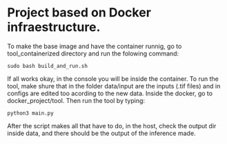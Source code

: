 # Project based on Docker infraestructure. 

To make the base image and have the container runnig, go to tool_containerized directory and run the folowing command:
```console
sudo bash build_and_run.sh
```

If all works okay, in the console you will be inside the container. 
To run the tool, make shure that in the folder data/input are the inputs (.tif files) and in configs are edited too acording to the new data. 
Inside the docker, go to docker_project/tool. 
Then run the tool by typing:
```console
python3 main.py
```
After the script makes all that have to do, in the host, check the output dir inside data, and there should be the output of the inference made.
